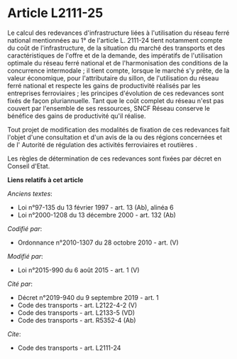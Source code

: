 # Article L2111-25

Le calcul des redevances d'infrastructure liées à l'utilisation du réseau ferré national mentionnées au 1° de l'article L.
2111-24 tient notamment compte du coût de l'infrastructure, de la situation du marché des transports et des caractéristiques
de l'offre et de la demande, des impératifs de l'utilisation optimale du réseau ferré national et de l'harmonisation des
conditions de la concurrence intermodale ; il tient compte, lorsque le marché s'y prête, de la valeur économique, pour
l'attributaire du sillon, de l'utilisation du réseau ferré national et respecte les gains de productivité réalisés par les
entreprises ferroviaires ; les principes d'évolution de ces redevances sont fixés de façon pluriannuelle. Tant que le coût
complet du réseau n'est pas couvert par l'ensemble de ses ressources, SNCF Réseau conserve le bénéfice des gains de
productivité qu'il réalise. 

Tout projet de modification des modalités de fixation de ces redevances fait l'objet d'une consultation et d'un avis de la ou
des régions concernées et de l'     Autorité de régulation des activités ferroviaires et routières . 

Les règles de détermination de ces redevances sont fixées par décret en Conseil d'Etat.

**Liens relatifs à cet article**

_Anciens textes_:

  - Loi n°97-135 du 13 février 1997 - art. 13 (Ab), alinéa 6
  - Loi n°2000-1208 du 13 décembre 2000 - art. 132 (Ab)

_Codifié par_:

  - Ordonnance n°2010-1307 du 28 octobre 2010 - art. (V)

_Modifié par_:

  - Loi n°2015-990 du 6 août 2015 - art. 1 (V)

_Cité par_:

  - Décret n°2019-940 du 9 septembre 2019 - art. 1
  - Code des transports - art. L2122-4-2 (V)
  - Code des transports - art. L2133-5 (VD)
  - Code des transports - art. R5352-4 (Ab)

_Cite_:

  - Code des transports - art. L2111-24

